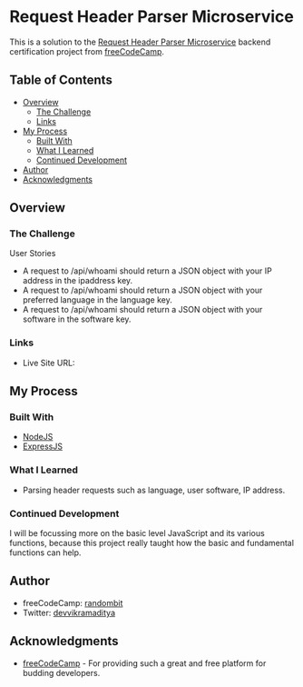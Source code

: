 # Request Header Parser Microservice

This is a solution to the [Request Header Parser Microservice](https://www.freecodecamp.org/learn/apis-and-microservices/apis-and-microservices-projects/request-header-parser-microservice) backend certification project from [freeCodeCamp](https://www.freecodecamp.org).

## Table of Contents

- [Overview](#overview)
  - [The Challenge](#the-challenge)
  - [Links](#links)
- [My Process](#my-process)
  - [Built With](#built-with)
  - [What I Learned](#what-i-learned)
  - [Continued Development](#continued-development)
- [Author](#author)
- [Acknowledgments](#acknowledgments)

## Overview

### The Challenge

User Stories

- A request to /api/whoami should return a JSON object with your IP address in the ipaddress key.
- A request to /api/whoami should return a JSON object with your preferred language in the language key.
- A request to /api/whoami should return a JSON object with your software in the software key.

### Links

- Live Site URL: []()

## My Process

### Built With

- [NodeJS](https://nodejs.org)
- [ExpressJS](https://expressjs.com)

### What I Learned

- Parsing header requests such as language, user software, IP address.

### Continued Development

I will be focussing more on the basic level JavaScript and its various functions, because this project really taught how the basic and fundamental functions can help.

## Author

- freeCodeCamp: [randombit](https://www.freecodecamp.org/randombit)
- Twitter: [devvikramaditya](https://twitter.com/devvikramaditya)

## Acknowledgments

- [freeCodeCamp](https://www.freeCodeCamp.org) - For providing such a great and free platform for budding developers.
